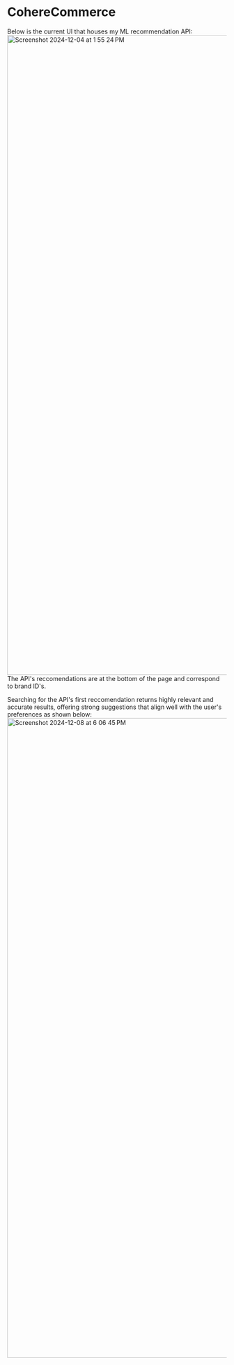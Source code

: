 # CohereCommerce

Below is the current UI that houses my ML recommendation API: 
<img width="1470" alt="Screenshot 2024-12-04 at 1 55 24 PM" src="https://github.com/user-attachments/assets/17915e7e-040d-40e5-ba74-709a402d3db9">
The API's reccomendations are at the bottom of the page and correspond to brand ID's.

Searching for the API's first reccomendation returns highly relevant and accurate results, offering strong suggestions that align well with the user's preferences as shown below:
<img width="1470" alt="Screenshot 2024-12-08 at 6 06 45 PM" src="https://github.com/user-attachments/assets/25d8d7ba-2f9b-4122-a99e-a405127e7768">
